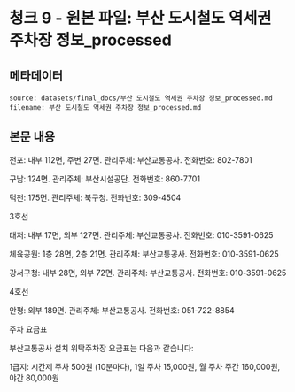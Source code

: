# 청크 9 - 원본 파일: 부산 도시철도 역세권 주차장 정보_processed

## 메타데이터

```
source: datasets/final_docs/부산 도시철도 역세권 주차장 정보_processed.md
filename: 부산 도시철도 역세권 주차장 정보_processed.md
```

## 본문 내용

전포: 내부 112면, 주변 27면. 관리주체: 부산교통공사. 전화번호: 802-7801

구남: 124면. 관리주체: 부산시설공단. 전화번호: 860-7701

덕천: 175면. 관리주체: 북구청. 전화번호: 309-4504

3호선

대저: 내부 17면, 외부 127면. 관리주체: 부산교통공사. 전화번호: 010-3591-0625

체육공원: 1층 28면, 2층 21면. 관리주체: 부산교통공사. 전화번호: 010-3591-0625

강서구청: 내부 28면, 외부 72면. 관리주체: 부산교통공사. 전화번호: 010-3591-0625

4호선

안평: 외부 189면. 관리주체: 부산교통공사. 전화번호: 051-722-8854

주차 요금표

부산교통공사 설치 위탁주차장 요금표는 다음과 같습니다:

1급지: 시간제 주차 500원 (10분마다), 1일 주차 15,000원, 월 주차 주간 160,000원, 야간 80,000원